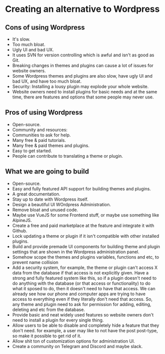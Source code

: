 # Creating an alternative to Wordpress

## Cons of using Wordpress

- It's slow.
- Too much bloat.
- Ugly UI and bad UX.
- It uses SVN for version controlling which is awful and isn't as good as Git.
- Breaking changes in themes and plugins can cause a lot of issues for website owners.
- Some Wordpress themes and plugins are also slow, have ugly UI and bad UX, and have too much bloat.
- Security: Installing a lousy plugin may explode your whole website.
- Website owners need to install plugins for basic needs and at the same time, there are features and options that some people may never use.

## Pros of using Wordpress

- Open-source.
- Community and resources:
- Communities to ask for help.
- Many free & paid tutorials.
- Many free & paid themes and plugins.
- Easy to get started.
- People can contribute to translating a theme or plugin.

## What we are going to build

- Open-source.
- Easy and fully featured API support for building themes and plugins.
- A great documentation.
- Stay up to date with Wordpress itself.
- Design a beautiful UI WOrdpress Administration.
- Remove bloat and unused code.
- Maybe use VueJS for some Frontend stuff, or maybe use something like AlpineJS.
- Create a free and paid marketplace at the feature and integrate it with Github.
- Lock updating a theme or plugin if it isn't compatible with other installed plugins.
- Build and provide premade UI components for building theme and plugin settings that are shown in the Wordpress administration panel.
- Somehow scope the themes and plugins variables, functions and etc, to prevent name collision
- Add a security system, for example, the theme or plugin can't access X data from the database if that access is not explicitly given. Have a strong and fully featured system like this, so if a plugin doesn't need to do anything with the database (or that access or functionality) to do what it sposed to do, then it doesn't need to have that access. We can already see how our phone and computer apps are trying to have access to everything even if they literally don't need that access. So, any theme and plugin need to ask for permission for adding, editing, deleting and etc from the database.
- Provide basic and neat widely used features so website owners don't need to install a plugin for every single thing.
- Allow users to be able to disable and completely hide a feature that they don't need. for example, a user may like to not have the post post-type, so make it possible to get rid of it.
- Allow shit ton of customization options for administration UI.
- Create a community on Telegram and Discord and maybe slack.
